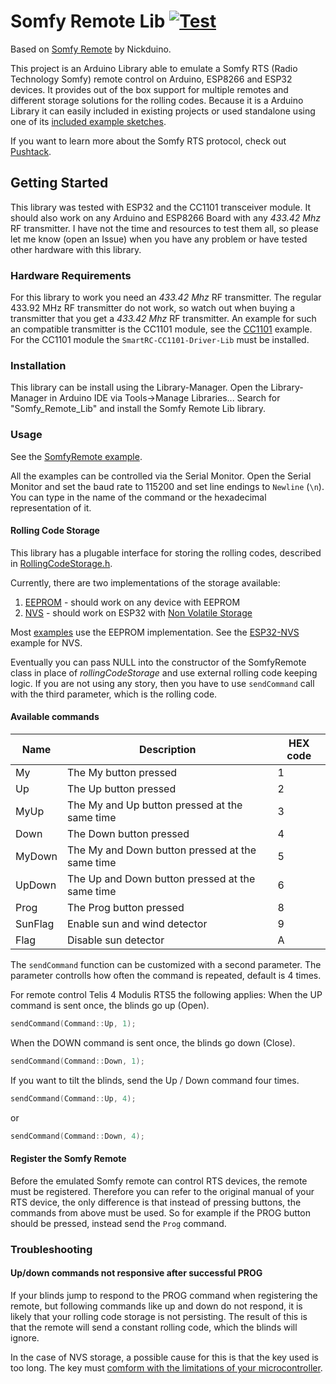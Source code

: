 # Somfy Remote Lib [![Test](https://github.com/Legion2/Somfy_Remote_Lib/workflows/Test/badge.svg)](https://github.com/Legion2/Somfy_Remote_Lib/actions?query=event%3Apush+workflow%3Atest)

Based on [Somfy Remote](https://github.com/Nickduino/Somfy_Remote) by Nickduino.

This project is an Arduino Library able to emulate a Somfy RTS (Radio Technology Somfy) remote control on Arduino, ESP8266 and ESP32 devices.
It provides out of the box support for multiple remotes and different storage solutions for the rolling codes.
Because it is a Arduino Library it can easily included in existing projects or used standalone using one of its [included example sketches](examples/).

If you want to learn more about the Somfy RTS protocol, check out [Pushtack](https://pushstack.wordpress.com/somfy-rts-protocol/).

## Getting Started

This library was tested with ESP32 and the CC1101 transceiver module.
It should also work on any Arduino and ESP8266 Board with any *433.42 Mhz* RF transmitter.
I have not the time and resources to test them all, so please let me know (open an Issue) when you have any problem or have tested other hardware with this library.

### Hardware Requirements

For this library to work you need an *433.42 Mhz* RF transmitter.
The regular 433.92 MHz RF transmitter do not work, so watch out when buying a transmitter that you get a *433.42 Mhz* RF transmitter.
An example for such an compatible transmitter is the CC1101 module, see the [CC1101](examples/CC1101/CC1101.ino) example.
For the CC1101 module the `SmartRC-CC1101-Driver-Lib` must be installed.

### Installation

This library can be install using the Library-Manager.
Open the Library-Manager in Arduino IDE via Tools->Manage Libraries...
Search for "Somfy_Remote_Lib" and install the Somfy Remote Lib library.

### Usage

See the [SomfyRemote example](examples/SomfyRemote/SomfyRemote.ino).

All the examples can be controlled via the Serial Monitor.
Open the Serial Monitor and set the baud rate to 115200 and set line endings to `Newline` (`\n`).
You can type in the name of the command or the hexadecimal representation of it.

#### Rolling Code Storage

This library has a plugable interface for storing the rolling codes, described in [RollingCodeStorage.h](src/RollingCodeStorage.h).

Currently, there are two implementations of the storage available:

1. [EEPROM](src/EEPROMRollingCodeStorage.cpp) - should work on any device with EEPROM
2. [NVS](src/NVSRollingCodeStorage.cpp) - should work on ESP32 with [Non Volatile Storage](https://docs.espressif.com/projects/esp-idf/en/latest/esp32/api-reference/storage/nvs_flash.html)

Most [examples](examples/) use the EEPROM implementation. See the [ESP32-NVS](examples/ESP32-NVS/ESP32-NVS.ino) example for NVS.

Eventually you can pass NULL into the constructor of the SomfyRemote class in place of *rollingCodeStorage* and use external rolling code keeping logic. 
If you are not using any story, then you have to use `sendCommand` call with the third parameter, which is the rolling code.

#### Available commands

| Name    | Description                                     | HEX code |
|---------|-------------------------------------------------|----------|
| My      | The My button pressed                           | 1        |
| Up      | The Up button pressed                           | 2        |
| MyUp    | The My and Up button pressed at the same time   | 3        |
| Down    | The Down button pressed                         | 4        |
| MyDown  | The My and Down button pressed at the same time | 5        |
| UpDown  | The Up and Down button pressed at the same time | 6        |
| Prog    | The Prog button pressed                         | 8        |
| SunFlag | Enable sun and wind detector                    | 9        |
| Flag    | Disable sun detector                            | A        |

The `sendCommand` function can be customized with a second parameter.
The parameter controlls how often the command is repeated, default is 4 times.

For remote control Telis 4 Modulis RTS5 the following applies:
When the UP command is sent once, the blinds go up (Open).
```cpp
sendCommand(Command::Up, 1);
```
When the DOWN command is sent once, the blinds go down (Close).
```cpp
sendCommand(Command::Down, 1);
```
If you want to tilt the blinds, send the Up / Down command four times.
```cpp
sendCommand(Command::Up, 4);
```
or
```cpp
sendCommand(Command::Down, 4);
```

#### Register the Somfy Remote

Before the emulated Somfy remote can control RTS devices, the remote must be registered.
Therefore you can refer to the original manual of your RTS device, the only difference is that instead of pressing buttons, the commands from above must be used.
So for example if the PROG button should be pressed, instead send the `Prog` command.

### Troubleshooting

#### Up/down commands not responsive after successful PROG

If your blinds jump to respond to the PROG command when registering the remote, but following commands like up and down do not respond, it is likely that your rolling code storage is not persisting. The result of this is that the remote will send a constant rolling code, which the blinds will ignore.

In the case of NVS storage, a possible cause for this is that the key used is too long. The key must [comform with the limitations of your microcontroller](https://docs.espressif.com/projects/esp-idf/en/latest/esp32/api-reference/storage/nvs_flash.html#keys-and-values).
